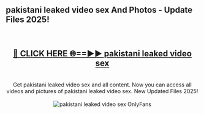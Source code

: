 <h2>pakistani leaked video sex And Photos - Update Files 2025!</h2>
<br>
<div align="center">
<h2><a href="https://betterlinks.top/A2PfLJ" rel="nofollow">🔴 CLICK HERE 🌐==►► pakistani leaked video sex</a></h2>
<br>
Get pakistani leaked video sex and all content. Now you can access all videos and pictures of pakistani leaked video sex. New Updated Files 2025!
<br>
<br>
<a href="https://betterlinks.top/A2PfLJ" rel="nofollow" data-target="animated-image.originalLink"><img src="https://i.imgur.com/dJHk4Zq.gif" alt="pakistani leaked video sex OnlyFans" style="max-width: 100%; display: inline-block;" data-target="animated-image.originalImage"></a>
</div>
<br>